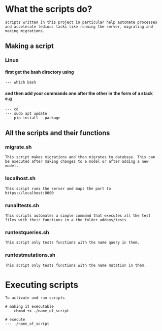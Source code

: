 # What the scripts do?
    scripts written in this project in particular help automate processes and accelerate tedious tasks like running the server, migrating and making migrations.

## Making a script

### Linux

#### first get the bash directory using
    --- which bash

#### and then add your commands one after the other in the form of a stack e.g
    --- cd
    --- sudo apt update
    --- pip install --package


## All the scripts and their functions

### migrate.sh
    This script makes migrations and then migrates to database. This can be executed after making changes to a model or after adding a new model.

### localhost.sh
    This script runs the server and maps the port to https://localhost:8000

### runalltests.sh
    This scripts automates a simple command that executes all the test files with their functions in a the folder addons/tests

### runtestqueries.sh
    This script only tests functions with the name query in them.

### runtestmutations.sh
    This script only tests functions with the name mutation in them.



# Executing scripts
    To activate and run scripts

    # making it executable
    --- chmod +x ./name_of_script

    # execute
    --- ./name_of_script